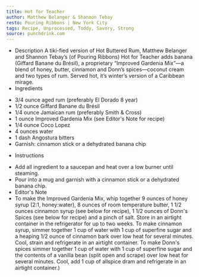 ```yaml
---
title: Hot for Teacher
author: Matthew Belanger & Shannon Tebay
resto: Pouring Ribbons | New York City
tags: Recipe, Unprocessed, Toddy, Savory, Strong
source: punchdrink.com
---
```

- Description
A tiki-fied version of Hot Buttered Rum, Matthew Belanger and Shannon Tebay’s (of Pouring Ribbons) Hot for Teacher adds banana (Giffard Banane du Brésil), a proprietary “Improved Gardenia Mix”—a blend of honey, butter, cinnamon and Donn’s spices—coconut cream and two types of rum. Served hot, it’s winter’s version of a Caribbean mirage.
- Ingredients
* 3/4 ounce aged rum (preferably El Dorado 8 year)
* 1/2 ounce Giffard Banane du Brésil
* 1/4 ounce Jamaican rum (preferably Smith & Cross)
* 1 ounce Improved Gardenia Mix (see Editor's Note for recipe)
* 1/4 ounce Coco Lopez
* 4 ounces water
* 1 dash Angostura bitters
* Garnish: cinnamon stick or a dehydrated banana chip
- Instructions
* Add all ingredient to a saucepan and heat over a low burner until steaming.
* Pour into a mug and garnish with a cinnamon stick or a dehydrated banana chip.
* Editor's Note
* To make the Improved Gardenia Mix, whip together 9 ounces of honey syrup (2:1, honey:water), 8 ounces of room temperature butter, 1 1/2 ounces cinnamon syrup (see below for recipe), 1 1/2 ounces of Donn's Spices (see below for recipe) and a pinch of salt. Store in an airtight container in the refrigerator for up to two weeks. To make cinnamon syrup, simmer together 1 cup of water with 1 cup of superfine sugar and a heaping 1/2 ounce of cinnamon bark over low heat for several minutes. Cool, strain and refrigerate in an airtight container. To make Donn's spices simmer together 1 cup of water with 1 cup of superfine sugar and the contents of a vanilla bean (split open and scrape) over low heat for several minutes. Cool, add 1 cup of allspice dram and refrigerate in an airtight container.)
